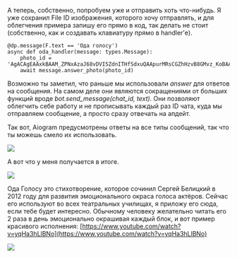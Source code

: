 А теперь, собственно, попробуем уже и отправить хоть что-нибудь. Я уже сохранил File ID изображения, которого хочу отправлять, и для облегчения примера запишу его прямо в код, так делать не стоит (собственно, как и создавать клавиатуру прямо в handler'e).

    @dp.message(F.text == 'Ода голосу')
    async def oda_handler(message: types.Message):
        photo_id = 'AgACAgEAAxkBAAM_ZPNxAzaJ68vDVI5ZdnITHfSdxuQAApurMRsCGZhHzvB8GMvz_KoBAAMCAAN5AAMwBA'
        await message.answer_photo(photo_id)
    

Возможно ты заметил, что раньше мы использовали _answer_ для ответов на сообщения. На самом деле они являются сокращениями от больших функций вроде _bot.send\_message(chat\_id, text)._ Они позволяют облегчить себе работу и не прописывать каждый раз ID чата, куда мы отправляем сообщение, а просто сразу отвечать на апдейт.

Так вот, Aiogram предусмотрены ответы на все типы сообщений, так что ты можешь смело их использовать.

![](https://ucarecdn.com/1bf6912e-4346-44c8-8c38-578d277d5644/)

А вот что у меня получается в итоге.

![](https://ucarecdn.com/48da2cd7-4448-447f-a515-2dbbf954be6a/)

Ода Голосу это стихотворение, которое сочинил Сергей Белицкий в 2012 году для развития эмоционального окраса голоса актёров. Сейчас его используют во всех театральных училищах, я приложу его сюда, если тебе будет интересно. Обычному человеку желательно читать его 2 раза в день эмоционально окрашивая каждый блок, и вот пример красивого исполнения: [https://www.youtube.com/watch?v=yqHa3hLlBNo](https://www.youtube.com/watch?v=yqHa3hLlBNo)

![](https://ucarecdn.com/b18f7f3b-f675-4e98-9a82-b38e2b7ab95e/)
